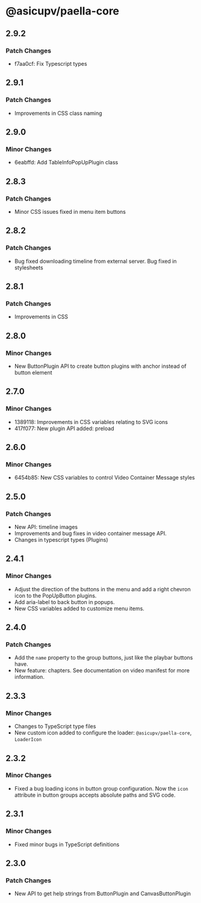# @asicupv/paella-core

## 2.9.2

### Patch Changes

- f7aa0cf: Fix Typescript types

## 2.9.1

### Patch Changes

- Improvements in CSS class naming

## 2.9.0

### Minor Changes

- 6eabffd: Add TableInfoPopUpPlugin class

## 2.8.3

### Patch Changes

- Minor CSS issues fixed in menu item buttons

## 2.8.2

### Patch Changes

- Bug fixed downloading timeline from external server. Bug fixed in stylesheets

## 2.8.1

### Patch Changes

- Improvements in CSS

## 2.8.0

### Minor Changes

- New ButtonPlugin API to create button plugins with anchor instead of button element

## 2.7.0

### Minor Changes

- 1389118: Improvements in CSS variables relating to SVG icons
- 417f077: New plugin API added: preload

## 2.6.0

### Minor Changes

- 6454b85: New CSS variables to control Video Container Message styles

## 2.5.0

### Patch Changes

- New API: timeline images
- Improvements and bug fixes in video container message API.
- Changes in typescript types (Plugins)

## 2.4.1

### Minor Changes

- Adjust the direction of the buttons in the menu and add a right chevron icon to the PopUpButton plugins.
- Add aria-label to back button in popups.
- New CSS variables added to customize menu items.

## 2.4.0

### Patch Changes

- Add the `name` property to the group buttons, just like the playbar buttons have.
- New feature: chapters. See documentation on video manifest for more information.

## 2.3.3

### Minor Changes

- Changes to TypeScript type files
- New custom icon added to configure the loader: `@asicupv/paella-core`, `LoaderIcon`

## 2.3.2

### Minor Changes

- Fixed a bug loading icons in button group configuration. Now the `icon` attribute in button groups accepts absolute paths and SVG code.

## 2.3.1

### Minor Changes

- Fixed minor bugs in TypeScript definitions

## 2.3.0

### Patch Changes

- New API to get help strings from ButtonPlugin and CanvasButtonPlugin
